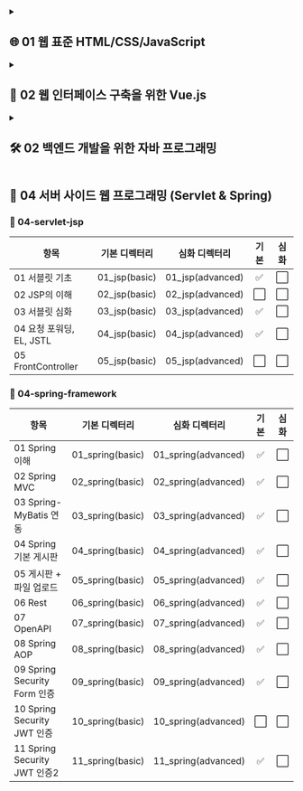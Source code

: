 <details>
<summary><h2>🌐 01 웹 표준 HTML/CSS/JavaScript</h2></summary>
<h3>📁 01-html-css-js/</h3>

| 항목                     | 기본 디렉터리            | 심화 디렉터리              | 기본 | 심화 |
|--------------------------|:------------------------:|:---------------------------:|:----:|:----:|
| 01 HTML 기본 태그        | `01-html-basic`          | `01-html-advanced`          | ✅   | ✅   |
| 02 입력 양식 및 구조 태그 | `02-html-basic`          | `02-html-advanced`          | ✅   | ✅   |
| 03 CSS 기초, 속성        | `03-css-basic`           | `03-css-advanced`           | ✅   | ✅   |
| 04 레이아웃, 반응형 웹   | `04-css-basic`           | `04-css-advanced`           | ✅   | ✅   |
| 05 자바스크립트 기본 문법 | `05-javascript-basic`    | `05-javascript-advanced`    | ✅   | ✅   |
| 06 문서 객체 모델        | `06-javascript-basic`    | `06-javascript-advanced`    | ✅   | ✅   |
</details>

<details>
<summary><h2>🧩 02 웹 인터페이스 구축을 위한 Vue.js</summary>
<h3>📁 02-vue-interface/</h3>

| 항목                        | 기본 디렉터리        | 심화 디렉터리          | 기본 | 심화 |
|-----------------------------|:---------------:|:------------------:|:----:|:----:|
| 01 Node.js 기초            | `01-node-basic`      | `01-node-advanced`      | ✅   | ⬜️   |
| 02 파일 관리하기           | `02-node-basic`      | `02-node-advanced`      | ⬜️   | ⬜️   |
| 01 개발환경 구축, ES6      | `01-vue-basic`       | `01-vue-advanced`       | ✅   | ⬜️   |
| 02 템플릿, 디렉티브        | `02-vue-basic`       | `02-vue-advanced`       | ✅   | ⬜️   |
| 03 Vue 인스턴스, 이벤트    | `03-vue-basic`       | `03-vue-advanced`       | ✅   | ⬜️   |
| 04 부트스트랩              | `04-vue-basic`       | `04-vue-advanced`       | ⬜️   | ⬜️   |
| 05 스타일 처리             | `05-vue-basic`       | `05-vue-advanced`       | ✅   | ⬜️   |
| 06 단일 파일 컴포넌트      | `06-vue-basic`       | `06-vue-advanced`       | ✅   | ⬜️   |
| 07 컴포넌트 심화           | `07-vue-basic`       | `07-vue-advanced`       | ✅   | ⬜️   |
| 08 Composition API         | `08-vue-basic`       | `08-vue-advanced`       | ✅   | ⬜️   |
| 09 라우팅                  | `09-vue-basic`       | `09-vue-advanced`       | ✅   | ⬜️   |
| 10 Axios                   | `10-vue-basic`       | `10-vue-advanced`       | ✅   | ⬜️   |
| 11 라우트와 Axios 연동     | `11-vue-basic`       | `11-vue-advanced`       | ⬜️   | ⬜️   |
| 12 Pinia 상태 관리         | `12-vue-basic`       | `12-vue-advanced`       | ✅   | ⬜️   |
</details>

<details>
<summary><h2>🛠️ 02 백엔드 개발을 위한 자바 프로그래밍</summary>
<h3>📁 02-java-backend/</h3>

| 항목                              | 기본 디렉터리       | 심화 디렉터리        | 기본 | 심화 |
|-----------------------------------|:------------------:|:------------------:|:----:|:----:|
| 01 개발환경 구축, 변수, 타입, 연산자 | `java_01_basic`     | `java_01_advanced`  | ✅   | ✅   |
| 02 조건문과 반복문, 참조타입        | `java_02_basic`     | `java_02_advanced`  | ✅   | ✅   |
| 03 클래스                          | `java_03_basic`     | `java_03_advanced`  | ✅   | ✅   |
| 04 상속                           | `java_04_basic`     | `java_04_advanced`  | ✅   | ✅   |
| 05 인터페이스                     | `java_05_basic`     | `java_05_advanced`  | ✅   | ✅   |
| 06 중첩 객체                      | `java_06_basic`     | `java_06_advanced`  | ✅   | ⬜️   |
| 07 예외처리, 라이브러리            | `java_07_basic`     | `java_07_advanced`  | ✅   | ✅   |
| 08 멀티스레드                     | `java_08_basic`     | `java_08_advanced`  | ✅   | ✅   |
| 09 제네릭, 컬렉션                 | `java_09_basic`     | `java_09_advanced`  | ✅   | ✅   |
| 10 컬렉션                         | `java_10_basic`     | `java_10_advanced`  | ✅   | ✅   |
| 11 람다식                         | `java_11_basic`     | `java_11_advanced`  | ✅   | ✅   |
| 12 스트림 요소 처리               | `java_12_basic`     | `java_12_advanced`  | ✅   | ✅   |
| 13 데이터 입출력                  | `java_13_basic`     | `java_13_advanced`  | ✅   | ⬜️   |
</details>

## 🧱 04 서버 사이드 웹 프로그래밍 (Servlet & Spring)
### 📁 04-servlet-jsp

| 항목 | 기본 디렉터리 | 심화 디렉터리 | 기본 | 심화 |
|------|:--------------------:|:---------------------:|:------:|:------:|
| 01 서블릿 기초 | 01_jsp(basic) | 01_jsp(advanced) | ✅ | ⬜ |
| 02 JSP의 이해 | 02_jsp(basic) | 02_jsp(advanced) | ⬜ | ⬜ |
| 03 서블릿 심화 | 03_jsp(basic) | 03_jsp(advanced) | ✅ | ⬜ |
| 04 요청 포워딩, EL, JSTL | 04_jsp(basic) | 04_jsp(advanced) | ✅ | ⬜ |
| 05 FrontController | 05_jsp(basic) | 05_jsp(advanced) | ⬜ | ⬜ |

### 📁 04-spring-framework

| 항목 | 기본 디렉터리 | 심화 디렉터리 | 기본 | 심화 |
|------|:------------------------------:|:-------------------------------:|:------:|:------:|
| 01 Spring 이해 | 01_spring(basic) | 01_spring(advanced) | ✅ | ⬜ |
| 02 Spring MVC | 02_spring(basic) | 02_spring(advanced) | ✅ | ⬜ |
| 03 Spring-MyBatis 연동 | 03_spring(basic) | 03_spring(advanced) | ✅ | ⬜ |
| 04 Spring 기본 게시판 | 04_spring(basic) | 04_spring(advanced) | ✅ | ⬜ |
| 05 게시판 + 파일 업로드 | 05_spring(basic) | 05_spring(advanced) | ✅ | ⬜ |
| 06 Rest | 06_spring(basic) | 06_spring(advanced) | ✅ | ⬜ |
| 07 OpenAPI | 07_spring(basic) | 07_spring(advanced) | ✅ | ⬜ |
| 08 Spring AOP | 08_spring(basic) | 08_spring(advanced) | ✅ | ⬜ |
| 09 Spring Security Form 인증 | 09_spring(basic) | 09_spring(advanced) | ✅ | ⬜ |
| 10 Spring Security JWT 인증 | 10_spring(basic) | 10_spring(advanced) | ⬜ | ⬜ |
| 11 Spring Security JWT 인증2 | 11_spring(basic) | 11_spring(advanced) | ✅ | ⬜ |

